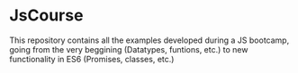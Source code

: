 # JsCourse
This repository contains all the examples developed during a JS bootcamp, going from the very beggining (Datatypes, funtions, etc.) to new functionality in ES6 (Promises, classes, etc.)
